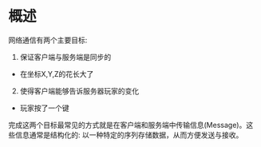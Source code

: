 概述
====

网络通信有两个主要目标:

1. 保证客户端与服务端是同步的
  - 在坐标X,Y,Z的花长大了
2. 使得客户端能够告诉服务器玩家的变化
  - 玩家按了一个键

完成这两个目标最常见的方式就是在客户端和服务端中传输信息(Message)。这些信息通常是结构化的: 以一种特定的序列存储数据，从而方便发送与接收。